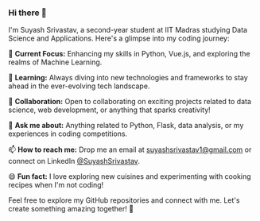 ### Hi there 👋

I'm Suyash Srivastav, a second-year student at IIT Madras studying Data Science and Applications. Here's a glimpse into my coding journey:

🚀 **Current Focus:** Enhancing my skills in Python, Vue.js, and exploring the realms of Machine Learning.

🌱 **Learning:** Always diving into new technologies and frameworks to stay ahead in the ever-evolving tech landscape.

👯 **Collaboration:** Open to collaborating on exciting projects related to data science, web development, or anything that sparks creativity!

💬 **Ask me about:** Anything related to Python, Flask, data analysis, or my experiences in coding competitions.

📫 **How to reach me:** Drop me an email at suyashsrivastav1@gmail.com or connect on LinkedIn [@SuyashSrivastav](https://www.linkedin.com/in/suyashsrivastav/).

😄 **Fun fact:** I love exploring new cuisines and experimenting with cooking recipes when I'm not coding!

Feel free to explore my GitHub repositories and connect with me. Let's create something amazing together! 🌟
